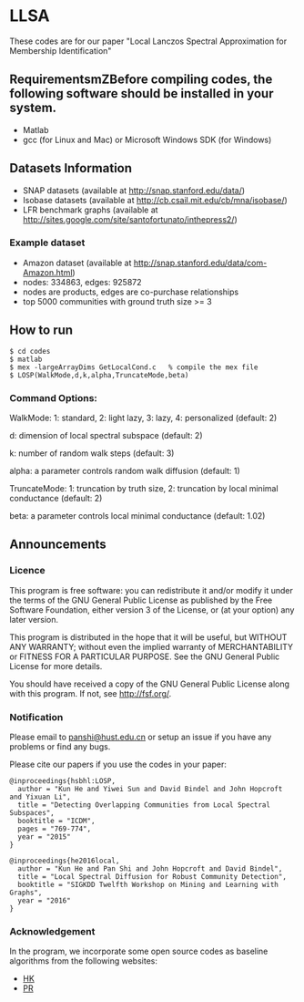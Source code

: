 # LLSA
These codes are for our paper "Local Lanczos Spectral Approximation for Membership Identification"
## RequirementsmZBefore compiling codes, the following software should be installed in your system.
- Matlab
- gcc (for Linux and Mac) or Microsoft Windows SDK (for Windows)
## Datasets Information
- SNAP datasets (available at http://snap.stanford.edu/data/)
- Isobase datasets (available at http://cb.csail.mit.edu/cb/mna/isobase/) 
- LFR benchmark graphs (available at http://sites.google.com/site/santofortunato/inthepress2/)
### Example dataset
- Amazon dataset (available at http://snap.stanford.edu/data/com-Amazon.html)
- nodes: 334863, edges: 925872 
- nodes are products, edges are co-purchase relationships
- top 5000 communities with ground truth size >= 3
## How to run
```
$ cd codes 
$ matlab 
$ mex -largeArrayDims GetLocalCond.c   % compile the mex file 
$ LOSP(WalkMode,d,k,alpha,TruncateMode,beta) 
```
### Command Options:

WalkMode: 1: standard, 2: light lazy, 3: lazy, 4: personalized (default: 2)

d: dimension of local spectral subspace (default: 2)

k: number of random walk steps (default: 3)

alpha: a parameter controls random walk diffusion (default: 1)

TruncateMode: 1: truncation by truth size, 2: truncation by local minimal conductance (default: 2)

beta: a parameter controls local minimal conductance (default: 1.02)
## Announcements
### Licence
This program is free software: you can redistribute it and/or modify it under the terms of the GNU General Public License as published by the Free Software Foundation, either version 3 of the License, or (at your option) any later version.

This program is distributed in the hope that it will be useful, but WITHOUT ANY WARRANTY; without even the implied warranty of MERCHANTABILITY or FITNESS FOR A PARTICULAR PURPOSE. See the GNU General Public License for more details.

You should have received a copy of the GNU General Public License along with this program. If not, see http://fsf.org/.
### Notification
Please email to panshi@hust.edu.cn or setup an issue if you have any problems or find any bugs.

Please cite our papers if you use the codes in your paper:
```
@inproceedings{hsbhl:LOSP,
  author = "Kun He and Yiwei Sun and David Bindel and John Hopcroft and Yixuan Li",
  title = "Detecting Overlapping Communities from Local Spectral Subspaces",
  booktitle = "ICDM",
  pages = "769-774",
  year = "2015"
}

@inproceedings{he2016local,
  author = "Kun He and Pan Shi and John Hopcroft and David Bindel",
  title = "Local Spectral Diffusion for Robust Community Detection",
  booktitle = "SIGKDD Twelfth Workshop on Mining and Learning with Graphs",
  year = "2016"
}
```
### Acknowledgement
In the program, we incorporate some open source codes as baseline algorithms from the following websites:
- [HK](https://github.com/kkloste/hkgrow)
- [PR](https://www.cs.purdue.edu/homes/dgleich/codes/neighborhoods/)
